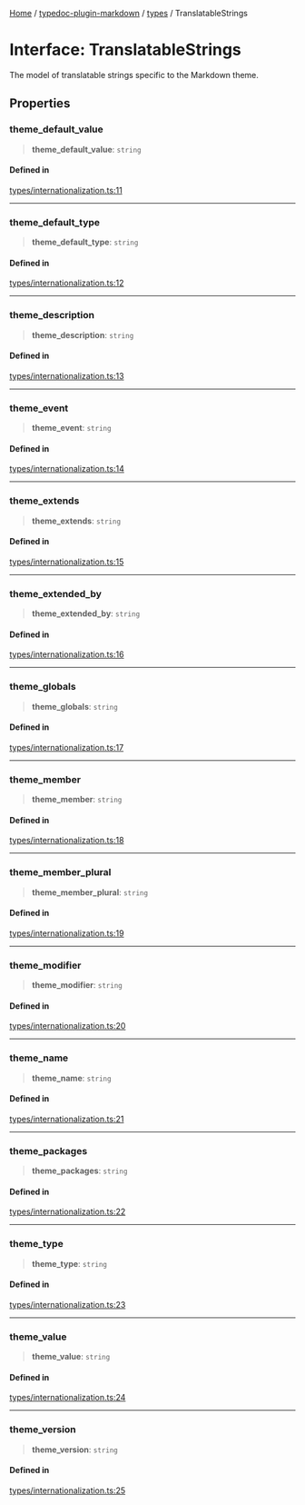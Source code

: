 [Home](../../../README.md) / [typedoc-plugin-markdown](../../README.md) / [types](../README.md) / TranslatableStrings

# Interface: TranslatableStrings

The model of translatable strings specific to the Markdown theme.

## Properties

### theme\_default\_value

> **theme\_default\_value**: `string`

#### Defined in

[types/internationalization.ts:11](https://github.com/typedoc2md/typedoc-plugin-markdown/blob/main/packages/typedoc-plugin-markdown/src/types/internationalization.ts#L11)

***

### theme\_default\_type

> **theme\_default\_type**: `string`

#### Defined in

[types/internationalization.ts:12](https://github.com/typedoc2md/typedoc-plugin-markdown/blob/main/packages/typedoc-plugin-markdown/src/types/internationalization.ts#L12)

***

### theme\_description

> **theme\_description**: `string`

#### Defined in

[types/internationalization.ts:13](https://github.com/typedoc2md/typedoc-plugin-markdown/blob/main/packages/typedoc-plugin-markdown/src/types/internationalization.ts#L13)

***

### theme\_event

> **theme\_event**: `string`

#### Defined in

[types/internationalization.ts:14](https://github.com/typedoc2md/typedoc-plugin-markdown/blob/main/packages/typedoc-plugin-markdown/src/types/internationalization.ts#L14)

***

### theme\_extends

> **theme\_extends**: `string`

#### Defined in

[types/internationalization.ts:15](https://github.com/typedoc2md/typedoc-plugin-markdown/blob/main/packages/typedoc-plugin-markdown/src/types/internationalization.ts#L15)

***

### theme\_extended\_by

> **theme\_extended\_by**: `string`

#### Defined in

[types/internationalization.ts:16](https://github.com/typedoc2md/typedoc-plugin-markdown/blob/main/packages/typedoc-plugin-markdown/src/types/internationalization.ts#L16)

***

### theme\_globals

> **theme\_globals**: `string`

#### Defined in

[types/internationalization.ts:17](https://github.com/typedoc2md/typedoc-plugin-markdown/blob/main/packages/typedoc-plugin-markdown/src/types/internationalization.ts#L17)

***

### theme\_member

> **theme\_member**: `string`

#### Defined in

[types/internationalization.ts:18](https://github.com/typedoc2md/typedoc-plugin-markdown/blob/main/packages/typedoc-plugin-markdown/src/types/internationalization.ts#L18)

***

### theme\_member\_plural

> **theme\_member\_plural**: `string`

#### Defined in

[types/internationalization.ts:19](https://github.com/typedoc2md/typedoc-plugin-markdown/blob/main/packages/typedoc-plugin-markdown/src/types/internationalization.ts#L19)

***

### theme\_modifier

> **theme\_modifier**: `string`

#### Defined in

[types/internationalization.ts:20](https://github.com/typedoc2md/typedoc-plugin-markdown/blob/main/packages/typedoc-plugin-markdown/src/types/internationalization.ts#L20)

***

### theme\_name

> **theme\_name**: `string`

#### Defined in

[types/internationalization.ts:21](https://github.com/typedoc2md/typedoc-plugin-markdown/blob/main/packages/typedoc-plugin-markdown/src/types/internationalization.ts#L21)

***

### theme\_packages

> **theme\_packages**: `string`

#### Defined in

[types/internationalization.ts:22](https://github.com/typedoc2md/typedoc-plugin-markdown/blob/main/packages/typedoc-plugin-markdown/src/types/internationalization.ts#L22)

***

### theme\_type

> **theme\_type**: `string`

#### Defined in

[types/internationalization.ts:23](https://github.com/typedoc2md/typedoc-plugin-markdown/blob/main/packages/typedoc-plugin-markdown/src/types/internationalization.ts#L23)

***

### theme\_value

> **theme\_value**: `string`

#### Defined in

[types/internationalization.ts:24](https://github.com/typedoc2md/typedoc-plugin-markdown/blob/main/packages/typedoc-plugin-markdown/src/types/internationalization.ts#L24)

***

### theme\_version

> **theme\_version**: `string`

#### Defined in

[types/internationalization.ts:25](https://github.com/typedoc2md/typedoc-plugin-markdown/blob/main/packages/typedoc-plugin-markdown/src/types/internationalization.ts#L25)
